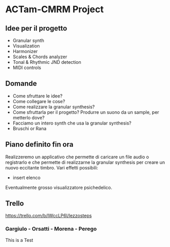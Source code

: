 # ACTam-CMRM Project

## Idee per il progetto
* Granular synth
* Visualization 
* Harmonizer
* Scales & Chords analyzer
* Tonal & Rhythmic JND detection
* MIDI controls

## Domande
* Come sfruttare le idee?
* Come collegare le cose?
* Come realizzare la granular synthesis?
* Come sfruttarla per il progetto? Produrre un suono da un sample, per metterlo dove?
* Facciamo un intero synth che usa la granular synthesis? 
* Bruschi or Rana

## Piano definito fin ora
Realizzeremo un applicativo che permette di caricare un file audio o registrarlo e che permette
di realizzarne la granular synthesis per creare un nuovo eccitante timbro. 
Vari effetti possibili:
* insert elenco

Eventualmente grosso visualizzatore psichedelico.

## Trello
https://trello.com/b/IWccLP6l/lezzosteps

### Gargiulo - Orsatti - Morena - Perego

This is a Test